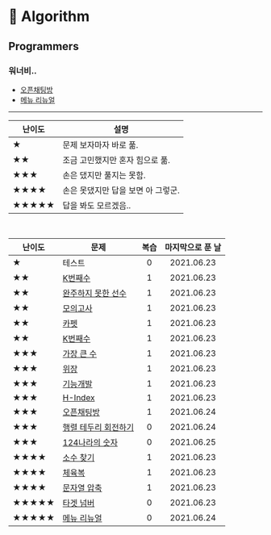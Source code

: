 # 🔨 Algorithm

## Programmers

### 워너비..

- [오픈채팅방](https://github.com/dinomoon/Algorithm/blob/master/Programmers/오픈채팅방.md)
- [메뉴 리뉴얼](https://github.com/dinomoon/Algorithm/blob/master/Programmers/메뉴%20리뉴얼.md)

<hr>

| 난이도 | 설명                               |
| ------ | ---------------------------------- |
| ★      | 문제 보자마자 바로 풂.             |
| ★★     | 조금 고민했지만 혼자 힘으로 풂.    |
| ★★★    | 손은 댔지만 풀지는 못함.           |
| ★★★★   | 손은 못댔지만 답을 보면 아 그렇군. |
| ★★★★★  | 답을 봐도 모르겠음..               |

<br>

| 난이도 | 문제                                                                                                              | 복습 | 마지막으로 푼 날 |
| ------ | ----------------------------------------------------------------------------------------------------------------- | :--: | :--------------: |
| ★      | 테스트                                                                                                            |  0   |    2021.06.23    |
| ★★     | [K번째수](https://github.com/dinomoon/Algorithm/blob/master/Programmers/K번째수.md)                               |  1   |    2021.06.23    |
| ★★     | [완주하지 못한 선수](https://github.com/dinomoon/Algorithm/blob/master/Programmers/완주하지%20못한%20선수.md)     |  1   |    2021.06.23    |
| ★★     | [모의고사](https://github.com/dinomoon/Algorithm/blob/master/Programmers/모의고사.md)                             |  1   |    2021.06.23    |
| ★★     | [카펫](https://github.com/dinomoon/Algorithm/blob/master/Programmers/카펫.md)                                     |  1   |    2021.06.23    |
| ★★     | [K번째수](https://github.com/dinomoon/Algorithm/blob/master/Programmers/K번째수.md)                               |  1   |    2021.06.23    |
| ★★★    | [가장 큰 수](https://github.com/dinomoon/Algorithm/blob/master/Programmers/가장%20큰%20수.md)                     |  1   |    2021.06.23    |
| ★★★    | [위장](https://github.com/dinomoon/Algorithm/blob/master/Programmers/위장.md)                                     |  1   |    2021.06.23    |
| ★★★    | [기능개발](https://github.com/dinomoon/Algorithm/blob/master/Programmers/기능개발.md)                             |  1   |    2021.06.23    |
| ★★★    | [H-Index](https://github.com/dinomoon/Algorithm/blob/master/Programmers/H-Index.md)                               |  1   |    2021.06.23    |
| ★★★    | [오픈채팅방](https://github.com/dinomoon/Algorithm/blob/master/Programmers/오픈채팅방.md)                         |  1   |    2021.06.24    |
| ★★★    | [행렬 테두리 회전하기](https://github.com/dinomoon/Algorithm/blob/master/Programmers/행렬%20테두리%20회전하기.md) |  0   |    2021.06.24    |
| ★★★    | [124나라의 숫자](https://github.com/dinomoon/Algorithm/blob/master/Programmers/124나라의%20숫자.md)               |  0   |    2021.06.25    |
| ★★★★   | [소수 찾기](https://github.com/dinomoon/Algorithm/blob/master/Programmers/소수%20찾기.md)                         |  1   |    2021.06.23    |
| ★★★★   | [체육복](https://github.com/dinomoon/Algorithm/blob/master/Programmers/체육복.md)                                 |  1   |    2021.06.23    |
| ★★★★   | [문자열 압축](https://github.com/dinomoon/Algorithm/blob/master/Programmers/문자열%20압축.md)                     |  1   |    2021.06.23    |
| ★★★★★  | [타겟 넘버](https://github.com/dinomoon/Algorithm/blob/master/Programmers/타겟%20넘버.md)                         |  0   |    2021.06.23    |
| ★★★★★  | [메뉴 리뉴얼](https://github.com/dinomoon/Algorithm/blob/master/Programmers/메뉴%20리뉴얼.md)                     |  0   |    2021.06.24    |
